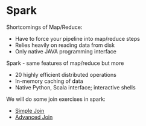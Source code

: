# Spark
Shortcomings of Map/Reduce:
   - Have to force your pipeline into map/reduce steps
   - Relies heavily on reading data from disk
   - Only native JAVA programming interface

Spark - same features of map/reduce but more
   - 20 highly efficient distributed operations
   - In-memory caching of data
   - Native Python, Scala interface; interactive shells
   
We will do some join exercises in spark:
  - [Simple Join](https://github.com/juliaawu/coursera-hadoop-platform-and-application-framework/tree/master/spark/simple-join-assignment)
  - [Advanced Join](https://github.com/juliaawu/coursera-hadoop-platform-and-application-framework/tree/master/spark/advanced-join-assignment)